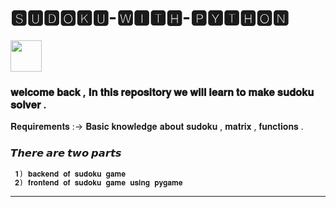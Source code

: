 # 🆂🆄🅳🅾🅺🆄-🆆🅸🆃🅷-🅿🆈🆃🅷🅾🅽
<img src="https://user-images.githubusercontent.com/76767487/148503349-9bd708ba-e619-4f22-8214-518a988a5271.png" width="50" height="50">



### 𝐰𝐞𝐥𝐜𝐨𝐦𝐞 𝐛𝐚𝐜𝐤 , 𝐈𝐧 𝐭𝐡𝐢𝐬 𝐫𝐞𝐩𝐨𝐬𝐢𝐭𝐨𝐫𝐲 𝐰𝐞 𝐰𝐢𝐥𝐥 𝐥𝐞𝐚𝐫𝐧 𝐭𝐨 𝐦𝐚𝐤𝐞 𝐬𝐮𝐝𝐨𝐤𝐮 𝐬𝐨𝐥𝐯𝐞𝐫 .

𝐑𝐞𝐪𝐮𝐢𝐫𝐞𝐦𝐞𝐧𝐭𝐬 :->  𝐁𝐚𝐬𝐢𝐜 𝐤𝐧𝐨𝐰𝐥𝐞𝐝𝐠𝐞 𝐚𝐛𝐨𝐮𝐭 𝐬𝐮𝐝𝐨𝐤𝐮 , 𝐦𝐚𝐭𝐫𝐢𝐱 , 𝐟𝐮𝐧𝐜𝐭𝐢𝐨𝐧𝐬 .


###  𝙏𝙝𝙚𝙧𝙚 𝙖𝙧𝙚 𝙩𝙬𝙤 𝙥𝙖𝙧𝙩𝙨 

     𝟏) 𝐛𝐚𝐜𝐤𝐞𝐧𝐝 𝐨𝐟 𝐬𝐮𝐝𝐨𝐤𝐮 𝐠𝐚𝐦𝐞
     𝟐) 𝐟𝐫𝐨𝐧𝐭𝐞𝐧𝐝 𝐨𝐟 𝐬𝐮𝐝𝐨𝐤𝐮 𝐠𝐚𝐦𝐞 𝐮𝐬𝐢𝐧𝐠 𝐩𝐲𝐠𝐚𝐦𝐞
 
 
--------------------------------------------------------------------------------------------------------------------------------------------------------------------------------





